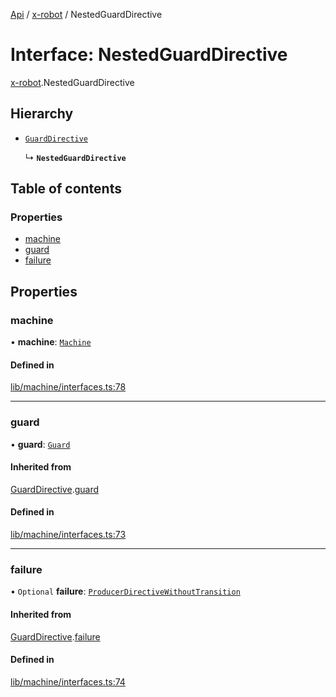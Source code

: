 [Api](../README.md) / [x-robot](../modules/x_robot.md) / NestedGuardDirective

# Interface: NestedGuardDirective

[x-robot](../modules/x_robot.md).NestedGuardDirective

## Hierarchy

- [`GuardDirective`](x_robot.GuardDirective.md)

  ↳ **`NestedGuardDirective`**

## Table of contents

### Properties

- [machine](x_robot.NestedGuardDirective.md#machine)
- [guard](x_robot.NestedGuardDirective.md#guard)
- [failure](x_robot.NestedGuardDirective.md#failure)

## Properties

### machine

• **machine**: [`Machine`](x_robot.Machine.md)

#### Defined in

[lib/machine/interfaces.ts:78](https://github.com/Masquerade-Circus/x-robot/blob/5edbfcd/lib/machine/interfaces.ts#L78)

___

### guard

• **guard**: [`Guard`](x_robot.Guard.md)

#### Inherited from

[GuardDirective](x_robot.GuardDirective.md).[guard](x_robot.GuardDirective.md#guard)

#### Defined in

[lib/machine/interfaces.ts:73](https://github.com/Masquerade-Circus/x-robot/blob/5edbfcd/lib/machine/interfaces.ts#L73)

___

### failure

• `Optional` **failure**: [`ProducerDirectiveWithoutTransition`](x_robot.ProducerDirectiveWithoutTransition.md)

#### Inherited from

[GuardDirective](x_robot.GuardDirective.md).[failure](x_robot.GuardDirective.md#failure)

#### Defined in

[lib/machine/interfaces.ts:74](https://github.com/Masquerade-Circus/x-robot/blob/5edbfcd/lib/machine/interfaces.ts#L74)
